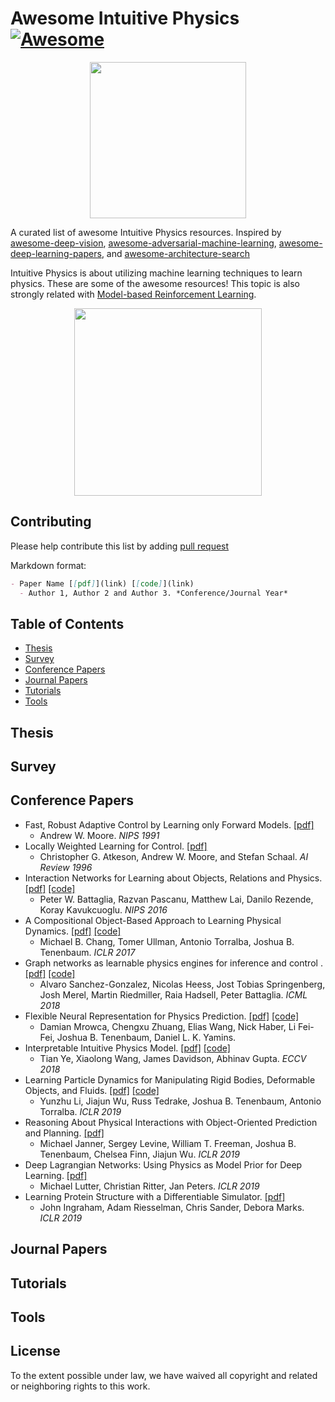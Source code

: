 # Awesome Intuitive Physics[![Awesome](https://awesome.re/badge.svg)](https://awesome.re)

<p align="center">
  <img width="250" src="https://camo.githubusercontent.com/1131548cf666e1150ebd2a52f44776d539f06324/68747470733a2f2f63646e2e7261776769742e636f6d2f73696e647265736f726875732f617765736f6d652f6d61737465722f6d656469612f6c6f676f2e737667" "Awesome!">
</p>

A curated list of awesome Intuitive Physics resources. Inspired by [awesome-deep-vision](https://github.com/kjw0612/awesome-deep-vision), [awesome-adversarial-machine-learning](https://github.com/yenchenlin/awesome-adversarial-machine-learning), [awesome-deep-learning-papers](https://github.com/terryum/awesome-deep-learning-papers), and [awesome-architecture-search](https://github.com/markdtw/awesome-architecture-search)

Intuitive Physics is about utilizing machine learning techniques to learn physics. These are some of the awesome resources! This topic is also strongly related with [Model-based Reinforcement Learning](https://github.com/hjzh4/awesome-model-based-reinforcement-learning). 

<p align="center">
  <img src="https://github.com/uscresl/awesome-intuitive-physics/blob/master/rsc/contributing.jpg?raw=true" width="300">
</p>

## Contributing
Please help contribute this list by adding [pull request](https://github.com/uscresl/awesome-intuitive-physics/pulls)

Markdown format:
```markdown
- Paper Name [[pdf]](link) [[code]](link)
  - Author 1, Author 2 and Author 3. *Conference/Journal Year*
```

## Table of Contents
- [Thesis](#thesis)
- [Survey](#survey)
- [Conference Papers](#conference_papers)
- [Journal Papers](#journal_papers)  
- [Tutorials](#tutorials)
- [Tools](#tools)

## Thesis
## Survey
## Conference Papers
- Fast, Robust Adaptive Control by Learning only
Forward Models. [[pdf]](https://papers.nips.cc/paper/585-fast-robust-adaptive-control-by-learning-only-forward-models.pdf)
    - Andrew W. Moore. *NIPS 1991*
- Locally Weighted Learning for Control. [[pdf]](http://citeseerx.ist.psu.edu/viewdoc/download?doi=10.1.1.70.8672&rep=rep1&type=pdf)
    - Christopher G. Atkeson, Andrew W. Moore, and Stefan Schaal. *AI Review 1996*
- Interaction Networks for Learning about Objects, Relations and Physics. [[pdf]](https://arxiv.org/pdf/1612.00222.pdf) [[code]](https://github.com/higgsfield/interaction_network_pytorch)
    - Peter W. Battaglia, Razvan Pascanu, Matthew Lai, Danilo Rezende, Koray Kavukcuoglu. *NIPS 2016*
- A Compositional Object-Based Approach to Learning Physical Dynamics. [[pdf]](https://arxiv.org/pdf/1612.00341.pdf) [[code]](http://mbchang.github.io/npe/#user-content-header-4)
    - Michael B. Chang, Tomer Ullman, Antonio Torralba, Joshua B. Tenenbaum. *ICLR 2017*
- Graph networks as learnable physics engines for inference and control
. [[pdf]](https://arxiv.org/pdf/1806.01242.pdf) [[code]](https://github.com/fxia22/gn.pytorch)
    - Alvaro Sanchez-Gonzalez, Nicolas Heess, Jost Tobias Springenberg, Josh Merel, Martin Riedmiller, Raia Hadsell, Peter Battaglia. *ICML 2018*
- Flexible Neural Representation for Physics Prediction. [[pdf]](https://arxiv.org/pdf/1806.08047.pdf) [[code]](https://github.com/neuroailab/physics_prediction)
    - Damian Mrowca, Chengxu Zhuang, Elias Wang, Nick Haber, Li Fei-Fei, Joshua B. Tenenbaum, Daniel L. K. Yamins.
- Interpretable Intuitive Physics Model. [[pdf]](https://arxiv.org/pdf/1808.10002.pdf) [[code]](https://github.com/tianye95/interpretable-intuitive-physics-model)
    - Tian Ye, Xiaolong Wang, James Davidson, Abhinav Gupta. *ECCV 2018*
- Learning Particle Dynamics for Manipulating Rigid Bodies, Deformable Objects, and Fluids. [[pdf]](https://openreview.net/pdf?id=rJgbSn09Ym) [[code]](https://github.com/YunzhuLi/DPI-Net)
    - Yunzhu Li, Jiajun Wu, Russ Tedrake, Joshua B. Tenenbaum, Antonio Torralba. *ICLR 2019*
- Reasoning About Physical Interactions with Object-Oriented Prediction and Planning. [[pdf]](https://openreview.net/pdf?id=HJx9EhC9tQ)
    - Michael Janner, Sergey Levine, William T. Freeman, Joshua B. Tenenbaum, Chelsea Finn, Jiajun Wu. *ICLR 2019*
- Deep Lagrangian Networks: Using Physics as Model Prior for Deep Learning. [[pdf]](https://openreview.net/pdf?id=BklHpjCqKm)
    - Michael Lutter, Christian Ritter, Jan Peters. *ICLR 2019*
- Learning Protein Structure with a Differentiable Simulator. [[pdf]](https://openreview.net/pdf?id=Byg3y3C9Km)
    - John Ingraham, Adam Riesselman, Chris Sander, Debora Marks. *ICLR 2019*
## Journal Papers
## Tutorials
## Tools
## License
To the extent possible under law, we have waived all copyright and related or neighboring rights to this work.
